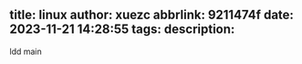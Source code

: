 title: linux
author: xuezc
abbrlink: 9211474f
date: 2023-11-21 14:28:55
tags:
description:
---
ldd main
